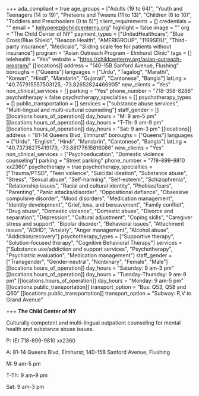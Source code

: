 +++
ada_compliant = true
age_groups = ["Adults (19 to 64)", "Youth and Teenagers (14 to 19)", "Preteens and Tweens (11 to 13)", "Children (6 to 10)", "Toddlers and Preschoolers (0 to 5)"]
client_requirements = []
credentials = ""
email = " kellyperez@childcenterny.org"
highlight = false
image = ""
org = "The Child Center of NY"
payment_types = ["UnitedHealthcare", "Blue Cross/Blue Shield", "Beacon Health", "AMERIGROUP", "1199SEIU", "Third-party insurance", "Medicaid", "Sliding scale fee for patients without insurance"]
program = "Asian Outreach Program - Elmhurst Clinic"
tags = []
telehealth = "Yes"
website = "https://childcenterny.org/asian-outreach-program/"
[[locations]]
address = "140-15B Sanford Avenue, Flushing"
boroughs = ["Queens"]
languages = ["Urdu", "Tagalog", "Marathi", "Korean", "Hindi", "Mandarin", "Gujarati", "Cantonese", "Bangla"]
latLng = "40.757915557503125, -73.82652824466905"
new_clients = "Yes"
non_clinical_services = []
parking = "Yes"
phone_number = "718-358-8288"
psychotherapy = false
psychotherapy_specialties = []
psychotherapy_types = []
public_transportation = []
services = ["substance abuse services", "Multi-lingual and multi-cultural counseling"]
staff_gender = []
[[locations.hours_of_operation]]
day_hours = "M: 9 am-5 pm"
[[locations.hours_of_operation]]
day_hours = "T-Th: 9 am-9 pm"
[[locations.hours_of_operation]]
day_hours = "Sat: 9 am-3 pm"
[[locations]]
address = "81-14 Queens Blvd, Elmhurst"
boroughs = ["Queens"]
languages = ["Urdu", "English", "Hindi", "Mandarin", "Cantonese", "Bangla"]
latLng = "40.73736275419179, -73.88177615816086"
new_clients = "Yes"
non_clinical_services = ["Psychoeducation", "Domestic violence counseling"]
parking = "Street parking"
phone_number = "718-899-9810 xx2360"
psychotherapy = true
psychotherapy_specialties = ["Trauma/PTSD", "Teen violence", "Suicidal ideation", "Substance abuse", "Stress", "Sexual abuse", "Self-harming", "Self-esteem", "Schizophrenia", "Relationship issues", "Racial and cultural identity", "Phobias/fears", "Parenting", "Panic attacks/disorder", "Oppositional defiance", "Obsessive compulsive disorder", "Mood disorders", "Medication management", "Identity development", "Grief, loss, and bereavement", "Family conflict", "Drug abuse", "Domestic violence", "Domestic abuse", "Divorce and separation", "Depression", "Cultural adjustment", "Coping skills", "Caregiver stress and support", "Bipolar disorder", "Behavioral issues", "Attachment issues", "ADHD", "Anxiety", "Anger management", "Alcohol abuse", "Addiction/recovery"]
psychotherapy_types = ["Supportive therapy", "Solution-focused therapy", "Cognitive Behavioral Therapy"]
services = ["Substance use/addiction and support services", "Psychotherapy", "Psychiatric evaluation", "Medication management"]
staff_gender = ["Transgender", "Gender-neutral", "Nonbinary", "Female", "Male"]
[[locations.hours_of_operation]]
day_hours = "Saturday: 9 am-3 pm"
[[locations.hours_of_operation]]
day_hours = "Tuesday-Thursday: 9 am-9 pm"
[[locations.hours_of_operation]]
day_hours = "Monday: 9 am-5 pm"
[[locations.public_transportation]]
transport_option = "Bus: Q53, Q58 and Q60"
[[locations.public_transportation]]
transport_option = "Subway: R,V to Grand Avenue"

+++
**The Child Center of NY**

Culturally competent and multi-lingual outpatient counseling for mental health and substance abuse issues.

P: (E) 718-899-9810 xx2360

A: 81-14 Queens Blvd, Elmhurst; 140-15B Sanford Avenue, Flushing

M: 9 am-5 pm

T-Th: 9 am-9 pm

Sat: 9 am-3 pm